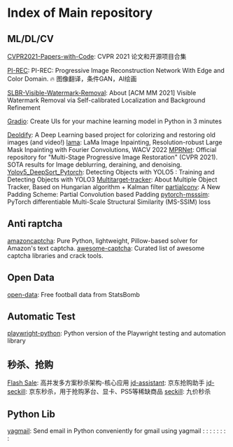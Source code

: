 # Index of Main repository
## ML/DL/CV
[CVPR2021-Papers-with-Code](https://github.com/phoenix-repo/CVPR2021-Papers-with-Code): CVPR 2021 论文和开源项目合集

[PI-REC](https://github.com/phoenix-repo/PI-REC):   PI-REC: Progressive Image Reconstruction Network With Edge and Color Domain. 🔥 图像翻译，条件GAN，AI绘画

[SLBR-Visible-Watermark-Removal](https://github.com/phoenix-repo/SLBR-Visible-Watermark-Removal): About [ACM MM 2021] Visible Watermark Removal via Self-calibrated Localization and Background Refinement

[Gradio](https://github.com/phoenix-repo/gradio]): Create UIs for your machine learning model in Python in 3 minutes

[Deoldify](https://github.com/phoenix-repo/DeOldify): A Deep Learning based project for colorizing and restoring old images (and video!)
[lama](https://github.com/phoenix-repo/lama): LaMa Image Inpainting, Resolution-robust Large Mask Inpainting with Fourier Convolutions, WACV 2022
[MPRNet](https://github.com/phoenix-repo/MPRNet):  Official repository for "Multi-Stage Progressive Image Restoration" (CVPR 2021). SOTA results for Image deblurring, deraining, and denoising.
[Yolov5_DeepSort_Pytorch](https://github.com/phoenix-repo/Yolov5_DeepSort_Pytorch): Detecting Objects with YOLO5
[](https://github.com/phoenix-repo/keras-yolo3): Training and Detecting Objects with YOLO3
[Multitarget-tracker](https://github.com/phoenix-repo/Multitarget-tracker): About Multiple Object Tracker, Based on Hungarian algorithm + Kalman filter
[partialconv](https://github.com/phoenix-repo/partialconv):  A New Padding Scheme: Partial Convolution based Padding
[pytorch-msssim](https://github.com/jorge-pessoa/pytorch-msssim): PyTorch differentiable Multi-Scale Structural Similarity (MS-SSIM) loss

## Anti raptcha
[amazoncaptcha](https://github.com/phoenix-repo/amazoncaptcha): Pure Python, lightweight, Pillow-based solver for Amazon's text captcha.
[awesome-captcha](https://github.com/phoenix-repo/awesome-captcha):  Curated list of awesome captcha libraries and crack tools.
## Open Data
[open-data](https://github.com/phoenix-repo/open-data): Free football data from StatsBomb
## Automatic Test
[playwright-python](https://github.com/microsoft/playwright-python): Python version of the Playwright testing and automation library
## 秒杀、抢购
[Flash Sale](https://github.com/phoenix-repo/flash-sale): 高并发多方案秒杀架构-核心应用
[jd-assistant](https://github.com/phoenix-repo/jd-assistant): 京东抢购助手
[jd-seckill](https://github.com/phoenix-repo/jd-seckill): 京东秒杀，用于抢购茅台、显卡、PS5等稀缺商品
[seckill](https://github.com/phoenix-repo/seckill): 九价秒杀

## Python Lib
[yagmail](https://github.com/phoenix-repo/yagmail): Send email in Python conveniently for gmail using yagmail
[](): 
[](): 
[](): 
[](): 
[](): 
[](): 
[](): 
[](): 
